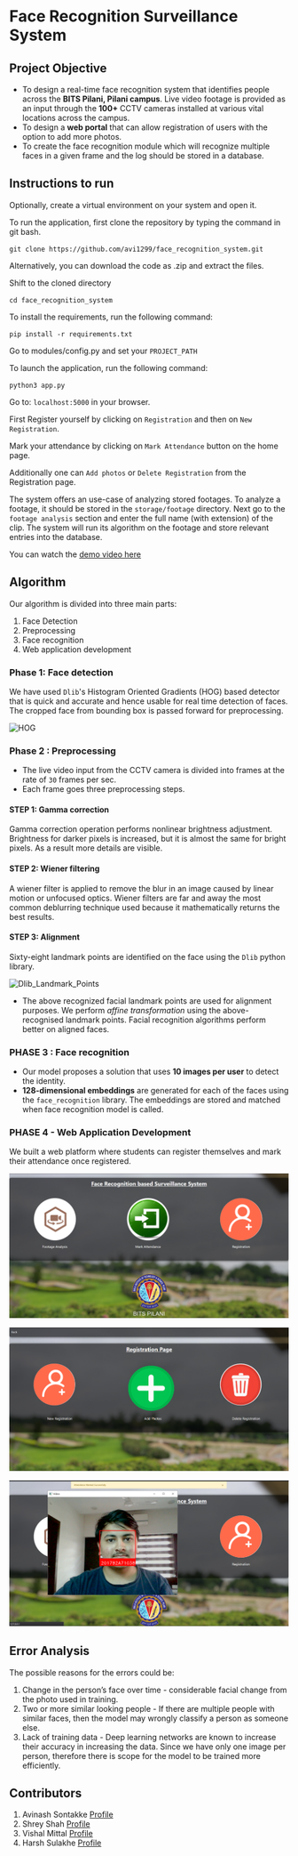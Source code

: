 # Face Recognition Surveillance System

## Project Objective

- To design a real-time face recognition system that identifies people across the **BITS Pilani, Pilani campus**. Live video footage is provided as an input through the **100+** CCTV cameras installed at various vital locations across the campus. 
- To design a **web portal** that can allow registration of users with the option to add more photos. 
- To create the face recognition module which will recognize multiple faces in a given frame and the log should be stored in a database. 


## Instructions to run

Optionally, create a virtual environment on your system and open it. 

To run the application, first clone the repository by typing the command in git bash.
```
git clone https://github.com/avi1299/face_recognition_system.git

```
Alternatively, you can download the code as .zip and extract the files.


Shift to the cloned directory

```
cd face_recognition_system
```

To install the requirements, run the following command:

```
pip install -r requirements.txt
```

Go to modules/config.py and set your `PROJECT_PATH`

To launch the application, run the following command: 

```
python3 app.py
```

Go to: `localhost:5000` in your browser.

First Register yourself by clicking on `Registration` and then on `New Registration`.

Mark your attendance by clicking on `Mark Attendance` button on the home page.

Additionally one can `Add photos` or `Delete Registration` from the Registration page.

The system offers an use-case of analyzing stored footages. To analyze a footage, it should be stored in the `storage/footage` directory. Next go to the `footage analysis` section and enter the full name (with extension) of the clip. The system will run its algorithm on the footage and store relevant entries into the database. 

You can watch the [demo video here](https://drive.google.com/file/d/1H8JPD-QQFenn6lgoRUsNRNceKmF0tpx2/view?usp=sharing)
## Algorithm

Our algorithm is divided into three main parts:
1. Face Detection
2. Preprocessing
3. Face  recognition
4. Web application development

### Phase 1: Face detection

We have used `Dlib`'s Histogram Oriented Gradients (HOG) based detector that is quick and accurate and hence usable for real time detection of faces. The cropped face from bounding box is passed forward for preprocessing.

![HOG](./Images/HOG.PNG?raw=true "HOG")



### Phase 2 : Preprocessing

- The live video input from the CCTV camera is divided into frames at the rate of `30` frames per sec.
- Each frame goes three preprocessing steps.

#### STEP 1: Gamma correction

Gamma correction operation performs nonlinear brightness adjustment. Brightness for darker pixels is increased, but it is almost the same for bright pixels. As a result more details are visible.

#### STEP 2: Wiener filtering

A wiener filter is applied to remove the blur in an image caused by linear motion or unfocused optics. Wiener filters are far and away the most common deblurring technique used because it mathematically returns the best results.

#### STEP 3: Alignment

Sixty-eight landmark points are identified on the face using the `Dlib` python library. 

![Dlib_Landmark_Points](./Images/Dlib_Landmark_Points.PNG?raw=true "Dlib_Landmark_Points")

- The above recognized facial landmark points are used for alignment purposes. We perform *affine transformation* using the above-recognised landmark points. Facial recognition algorithms perform better on aligned faces.

###  PHASE 3 : Face recognition

- Our model proposes a solution that uses **10 images per user** to detect the identity. 
- **128-dimensional embeddings** are generated for each of the faces using the `face_recognition` library. The embeddings are stored and matched when face recognition model is called.

### PHASE 4 - Web Application Development

We built a web platform where students can register themselves and mark their attendance once registered.

![Home_Page](./Images/Home_Page.PNG?raw=true "Home_Page")

![Registration_Page](./Images/Registration_Page.PNG?raw=true "Registration_Page")

![Identity_Recognition](./Images/Identity_Recognition.PNG?raw=true "Identity_Recognition")

## Error Analysis

The possible reasons for the errors could be: 
1. Change in the person’s face over time - considerable facial change from the photo used in training. 
2. Two or more similar looking people - If there are multiple people with similar faces, then the model may wrongly classify a person as someone else. 
3. Lack of training data - Deep learning networks are known to increase their accuracy in increasing the data. Since we have only one image per person, therefore there is scope for the model to be trained more efficiently.


## Contributors

1. Avinash Sontakke [Profile](https://github.com/avi1299)
2. Shrey Shah [Profile](https://github.com/imshreyshah)
3. Vishal Mittal [Profile](https://github.com/vismit2000)
4. Harsh Sulakhe [Profile](https://github.com/HarshSulakhe)
